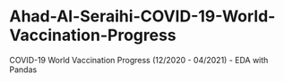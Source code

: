 # Ahad-Al-Seraihi-COVID-19-World-Vaccination-Progress
COVID-19 World Vaccination Progress (12/2020 - 04/2021) - EDA with Pandas
